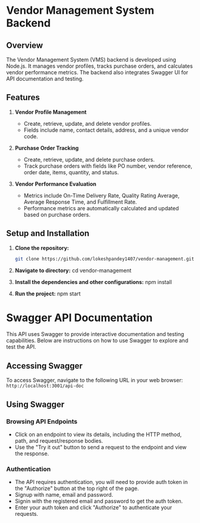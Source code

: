 # Vendor Management System Backend

## Overview

The Vendor Management System (VMS) backend is developed using Node.js. It manages vendor profiles, tracks purchase orders, and calculates vendor performance metrics. The backend also integrates Swagger UI for API documentation and testing.

## Features

1. **Vendor Profile Management**
   - Create, retrieve, update, and delete vendor profiles.
   - Fields include name, contact details, address, and a unique vendor code.

2. **Purchase Order Tracking**
   - Create, retrieve, update, and delete purchase orders.
   - Track purchase orders with fields like PO number, vendor reference, order date, items, quantity, and status.

3. **Vendor Performance Evaluation**
   - Metrics include On-Time Delivery Rate, Quality Rating Average, Average Response Time, and Fulfillment Rate.
   - Performance metrics are automatically calculated and updated based on purchase orders.


## Setup and Installation

1. **Clone the repository:**

   ```bash
   git clone https://github.com/lokeshpandey1407/vendor-management.git

2. **Navigate to directory:**
    cd vendor-management
3. **Install the dependencies and other configurations:**
    npm install

4. **Run the project:**
    npm start
    
# Swagger API Documentation

This API uses Swagger to provide interactive documentation and testing capabilities. Below are instructions on how to use Swagger to explore and test the API.

## Accessing Swagger

To access Swagger, navigate to the following URL in your web browser:
`http://localhost:3001/api-doc`

## Using Swagger

### Browsing API Endpoints

* Click on an endpoint to view its details, including the HTTP method, path, and request/response bodies.
* Use the "Try it out" button to send a request to the endpoint and view the response.

### Authentication

* The API requires authentication, you will need to provide auth token in the "Authorize" button at the top right of the page.
* Signup with name, email and password.
* Signin with the registered email and password to get the auth token.
* Enter your auth token and click "Authorize" to authenticate your requests.


